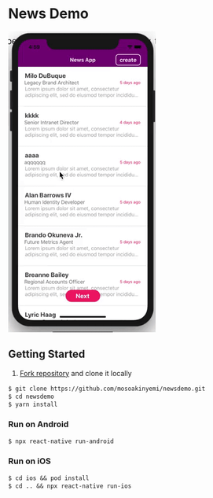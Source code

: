 # News Demo

![App Preveiw](documentation/app_preview.gif)

## Getting Started

1. [Fork repository](https://github.com/mosoakinyemu/newsdemo.git/fork) and clone it locally

```
$ git clone https://github.com/mosoakinyemi/newsdemo.git
$ cd newsdemo
$ yarn install
```

### Run on Android

```
$ npx react-native run-android
```

### Run on iOS

```
$ cd ios && pod install
$ cd .. && npx react-native run-ios
```
